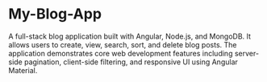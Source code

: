# My-Blog-App
A full-stack blog application built with Angular, Node.js, and MongoDB. It allows users to create, view, search, sort, and delete blog posts. The application demonstrates core web development features including server-side pagination, client-side filtering, and responsive UI using Angular Material.
